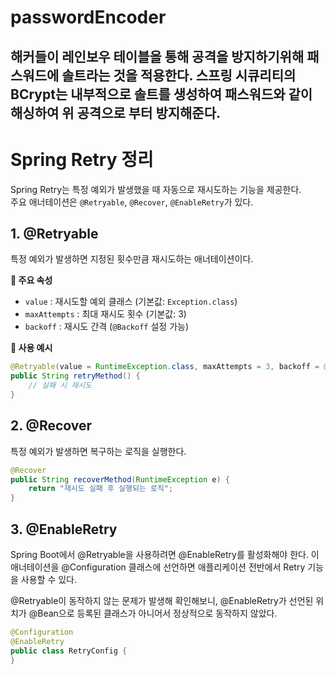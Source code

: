 # passwordEncoder
해커들이 레인보우 테이블을 통해 공격을 방지하기위해 패스워드에 솔트라는 것을 적용한다.
스프링 시큐리티의 BCrypt는 내부적으로 솔트를 생성하여 패스워드와 같이 해싱하여 위 공격으로 부터 방지해준다.
---
# Spring Retry 정리

Spring Retry는 특정 예외가 발생했을 때 자동으로 재시도하는 기능을 제공한다.  
주요 애너테이션은 `@Retryable`, `@Recover`, `@EnableRetry`가 있다.

## 1. @Retryable
특정 예외가 발생하면 지정된 횟수만큼 재시도하는 애너테이션이다.

**📌 주요 속성**
- `value` : 재시도할 예외 클래스 (기본값: `Exception.class`)
- `maxAttempts` : 최대 재시도 횟수 (기본값: 3)
- `backoff` : 재시도 간격 (`@Backoff` 설정 가능)

**📌 사용 예시**
```java
@Retryable(value = RuntimeException.class, maxAttempts = 3, backoff = @Backoff(delay = 1000))
public String retryMethod() {
    // 실패 시 재시도
}
```
## 2. @Recover
특정 예외가 발생하면 복구하는 로직을 실행한다.
```java
@Recover
public String recoverMethod(RuntimeException e) {
    return "재시도 실패 후 실행되는 로직";
}
```

## 3. @EnableRetry
Spring Boot에서 @Retryable을 사용하려면 @EnableRetry를 활성화해야 한다.
이 애너테이션을 @Configuration 클래스에 선언하면 애플리케이션 전반에서 Retry 기능을 사용할 수 있다.

@Retryable이 동작하지 않는 문제가 발생해 확인해보니, @EnableRetry가 선언된 위치가 @Bean으로 등록된 클래스가 아니어서 정상적으로 동작하지 않았다.

```java
@Configuration
@EnableRetry
public class RetryConfig {
}
```
